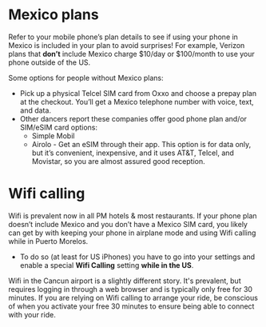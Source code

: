 # Mexico plans

Refer to your mobile phone’s plan details to see if using your phone in Mexico is included in your plan to avoid surprises! For example, Verizon plans that **don’t** include Mexico charge $10/day or $100/month to use your phone outside of the US.

Some options for people without Mexico plans:

- Pick up a physical Telcel SIM card from Oxxo and choose a prepay plan at the checkout. You’ll get a Mexico telephone number with voice, text, and data. 
- Other dancers report these companies offer good phone plan and/or SIM/eSIM card options:
  - Simple Mobil
  - Airolo - ⁠Get an eSIM through their app. This option is for data only, but it’s convenient, inexpensive, and it uses AT&T, Telcel, and Movistar, so you are almost assured good reception.

# Wifi calling

Wifi is prevalent now in all PM hotels & most restaurants. If your phone plan doesn’t include Mexico and you don’t have a Mexico SIM card, you likely can get by with keeping your phone in airplane mode and using Wifi calling while in Puerto Morelos.

- To do so (at least for US iPhones) you have to go into your settings and enable a special **Wifi Calling** setting **while in the US**.

Wifi in the Cancun airport is a slightly different story. It's prevalent, but requires logging in through a web browser and is typically only free for 30 minutes. If you are relying on Wifi calling to arrange your ride, be conscious of when you activate your free 30 minutes to ensure being able to connect with your ride.